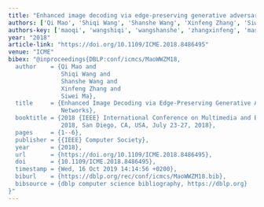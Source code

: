 ```yaml
---
title: "Enhanced image decoding via edge-preserving generative adversarial networks"
authors: ['Qi Mao', 'Shiqi Wang', 'Shanshe Wang', 'Xinfeng Zhang', 'Siwei Ma']
authors-key: ['maoqi', 'wangshiqi', 'wangshanshe', 'zhangxinfeng', 'masiwei']
year: "2018"
article-link: "https://doi.org/10.1109/ICME.2018.8486495"
venue: "ICME"
bibex: "@inproceedings{DBLP:conf/icmcs/MaoWWZM18,
  author    = {Qi Mao and
               Shiqi Wang and
               Shanshe Wang and
               Xinfeng Zhang and
               Siwei Ma},
  title     = {Enhanced Image Decoding via Edge-Preserving Generative Adversarial
               Networks},
  booktitle = {2018 {IEEE} International Conference on Multimedia and Expo, {ICME}
               2018, San Diego, CA, USA, July 23-27, 2018},
  pages     = {1--6},
  publisher = {{IEEE} Computer Society},
  year      = {2018},
  url       = {https://doi.org/10.1109/ICME.2018.8486495},
  doi       = {10.1109/ICME.2018.8486495},
  timestamp = {Wed, 16 Oct 2019 14:14:56 +0200},
  biburl    = {https://dblp.org/rec/conf/icmcs/MaoWWZM18.bib},
  bibsource = {dblp computer science bibliography, https://dblp.org}
}"
---
```

